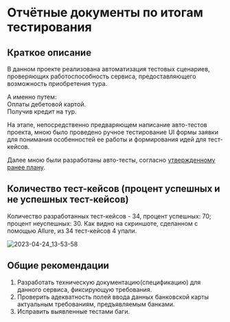 # Отчётные документы по итогам тестирования

## Краткое описание

В данном проекте реализована автоматизация тестовых сценариев, проверяющих работоспособность сервиса, предоставляющего возможность приобретения тура.

А именно путем:\
Оплаты дебетовой картой.\
Получив кредит на тур.

На этапе, непосредственно предваряющем написание авто-тестов проекта, мною было проведено ручное тестирование UI формы заявки для понимания особенностей ее работы и формирования идей для тест-кейсов.

Далее мною были разработаны авто-тесты, согласно [утвержденному ранее плану](https://github.com/fshakrun/Diploma-QA-Netology/blob/main/Plan.md).

## Количество тест-кейсов (процент успешных и не успешных тест-кейсов)

Количество разработанных тест-кейсов - 34, процент успешных: 70; процент неуспешных: 30. Как видно на скриншоте, сделанном с помощью Allure, из 34 тест-кейсов 4 упали.

![2023-04-24_13-53-58](https://user-images.githubusercontent.com/82056292/234208734-7a76d5e0-a0b2-48c4-a5bc-6aad64d8c169.png)


## Общие рекомендации

1. Разработать техническую документацию(спецификацию) для данного сервиса, фиксирующую требования.
2. Проверить адекватность полей ввода данных банковской карты актуальным требованиям, предъявляемым банками.
3. Исправить выявленные тестами баги.
